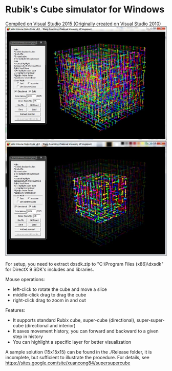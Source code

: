 # Rubik's Cube simulator for Windows
Compiled on Visual Studio 2015 (Originally created on Visual Studio 2010)
![01](/screenshots/sscube.jpg)
![01](/screenshots/sscube1.jpg)

For setup, you need to extract dxsdk.zip to "C:\Program Files (x86)\dxsdk" for DirectX 9 SDK's includes and libraries.

Mouse operations:
- left-click to rotate the cube and move a slice
- middle-click drag to drag the cube
- right-click drag to zoom in and out

Features:
- It supports standard Rubix cube, super-cube (directional), super-super-cube (directional and interior)
- It saves movement history, you can forward and backward to a given step in history
- You can highlight a specific layer for better visualization

A sample solution (15x15x15) can be found in the ./Release folder, it is incomplete, but sufficient to illustrate the procedure.
For details, see https://sites.google.com/site/xuancong84/supersupercube
